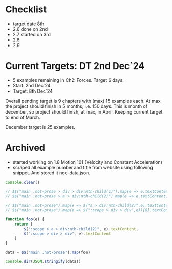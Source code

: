 # Checklist
* target date 8th 
* 2.6 done on 2nd
* 2.7 started on 3rd
* 2.8
* 2.9
# Current Targets: DT 2nd Dec`24
* 5 examples remaining in Ch2: Forces. Target 6 days.
* Start: 2nd Dec`24
* Target: 8th Dec`24

Overall pending target is 9 chapters with (max) 15 examples each. At max the project should finish in 5 months, i.e. 150 days. This is month of december, so project should finish, at max, in April. Keeping current target to end of March.

December target is 25 examples.

# Archived
* started working on 1.8 Motion 101 (Velocity and Constant Acceleration)
* scraped all example number and title from website using following snippet. And stored it noc-data.json.

```js
console.clear()

// $$("main .not-prose > div > div:nth-child(1)").map(e => e.textContent)
// $$("main .not-prose > a > div:nth-child(2)").map(e => e.textContent)

// $$("main .not-prose").map(e => $("a > div:nth-child(2)",e).textContent)
// $$("main .not-prose").map(e => $(":scope > div > div",e))[0].textContent

function foo(e) {
    return [
        $(":scope > a > div:nth-child(2)", e).textContent,
        $(":scope > div > div", e).textContent
    ]
}

data = $$("main .not-prose").map(foo)

console.dir(JSON.stringify(data))
```
